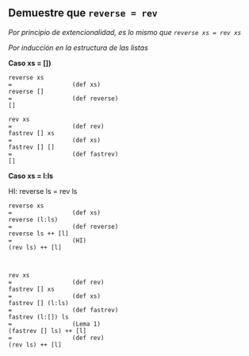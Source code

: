 ## Demuestre que `reverse = rev`

_Por principio de extencionalidad, es lo mismo que `reverse xs = rev xs`_

_Por inducción en la estructura de las listas_

**Caso xs = [])**
```
reverse xs
=                 (def xs)
reverse []
=                 (def reverse)
[]

rev xs
=                 (def rev)
fastrev [] xs
=                 (def xs)
fastrev [] []
=                 (def fastrev)
[]
```

**Caso xs = l:ls**

HI: reverse ls = rev ls
```
reverse xs
=                 (def xs)
reverse (l:ls)
=                 (def reverse)
reverse ls ++ [l]
=                 (HI)
(rev ls) ++ [l]



rev xs
=                 (def rev)
fastrev [] xs
=                 (def xs)
fastrev [] (l:ls)
=                 (def fastrev)
fastrev (l:[]) ls
=                 (Lema 1)
(fastrev [] ls) ++ [l]
=                 (def rev)
(rev ls) ++ [l]
```
